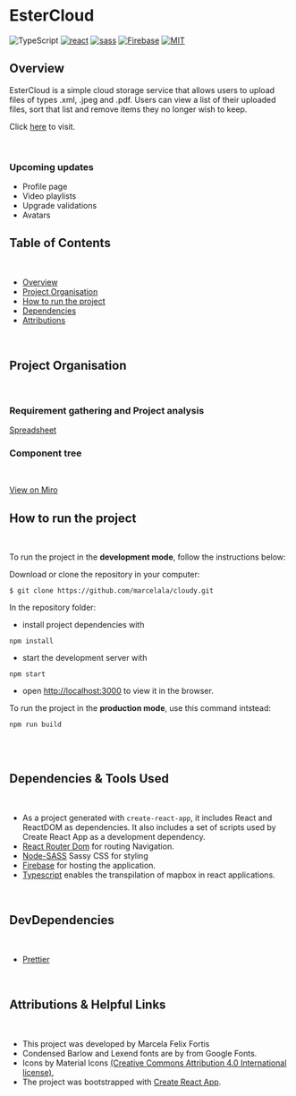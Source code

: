 # EsterCloud

![TypeScript](https://img.shields.io/badge/typescript-%23007ACC.svg?style=for-the-badge&logo=typescript&logoColor=white)
[![react](https://img.shields.io/badge/React-20232A?style=for-the-badge&logo=react&logoColor=61DAFB)](https://reactjs.org/)
[![sass](https://img.shields.io/badge/Sass-CC6699?style=for-the-badge&logo=sass&logoColor=white)](https://sass-lang.com/)
[![Firebase](https://img.shields.io/badge/firebase-%23039BE5.svg?style=for-the-badge&logo=firebase)](https://firebase.google.com/)
[![MIT](https://camo.githubusercontent.com/3dbcfa4997505c80ef928681b291d33ecfac2dabf563eb742bb3e269a5af909c/68747470733a2f2f696d672e736869656c64732e696f2f6769746875622f6c6963656e73652f496c65726961796f2f6d61726b646f776e2d6261646765733f7374796c653d666f722d7468652d6261646765)](https://professionalprograms.mit.edu/?utm_source=google&utm_medium=cpc&utm_campaign=MIT_BRAND_PROTECTION&utm_medium=ppc&utm_term=massachusetts%20institute%20of%20technology%20mit&utm_campaign=MIT_BRAND_PROTECTION&utm_source=adwords&hsa_mt=e&hsa_src=g&hsa_tgt=kwd-325879874370&hsa_acc=2660252290&hsa_ad=406000382319&hsa_cam=8546883354&hsa_kw=massachusetts%20institute%20of%20technology%20mit&hsa_net=adwords&hsa_ver=3&hsa_grp=85551586934&gclid=CjwKCAjwr56IBhAvEiwA1fuqGvMJK9N0hVJ40ns4Qil_4byBgG-0AKpD5gEImBRlcJ1cmbHUsDzoohoCMK4QAvD_BwE)
## Overview

EsterCloud is a simple cloud storage service that allows users to upload files of types .xml, .jpeg and .pdf. Users can view a list of their uploaded files, sort that list and remove items they no longer wish to keep.

Click [here](https://cloudy-files.web.app/)
to visit.

<br/>

### Upcoming updates

- Profile page
- Video playlists
- Upgrade validations
- Avatars

## Table of Contents

<br/>

- [Overview](#overview)
- [Project Organisation](#project-organisation)
- [How to run the project](#how-to-run-the-project)
- [Dependencies](#dependencies-&-tools-used)
- [Attributions](#attributions-&-helpful-links)
  <br/>

<br/>


## Project Organisation

<br/>

### Requirement gathering and Project analysis

[Spreadsheet](public/EsterCloud.numbers)
<br/>

### Component tree

<br/>

[View on Miro](https://miro.com/app/board/o9J_lkoGLzM=/?invite_link_id=529087722040)
<br/>


## How to run the project

<br/>

To run the project in the **development mode**, follow the instructions below:

Download or clone the repository in your computer:

```
$ git clone https://github.com/marcelala/cloudy.git
```

In the repository folder:

- install project dependencies with

```
npm install
```

- start the development server with

```
npm start
```

- open [http://localhost:3000](http://localhost:3000) to view it in the browser.

To run the project in the **production mode**, use this command intstead:

```
npm run build
```

<br/>

<br/>

## Dependencies & Tools Used

<br/>

- As a project generated with `create-react-app`, it includes React and ReactDOM as dependencies. It also includes a set
  of scripts used by Create React App as a development dependency.
- [React Router Dom](https://www.npmjs.com/package/react-router-dom) for routing Navigation.
- [Node-SASS](https://github.com/sass/) Sassy CSS for styling
- [Firebase](https://firebase.google.com/) for hosting the application.
- [Typescript](https://www.npmjs.com/package/typescript) enables the transpilation of mapbox in react
  applications.

<br/>

## DevDependencies

<br/>

- [Prettier](https://prettier.io/)

<br/>

## Attributions & Helpful Links

<br/>

- This project was developed by Marcela Felix Fortis
- Condensed Barlow and Lexend fonts are by from Google Fonts.
- Icons by Material Icons [(Creative Commons Attribution 4.0 International license)](https://fontawesome.com/license),
- The project was bootstrapped with [Create React App](https://github.com/facebookincubator/create-react-app).